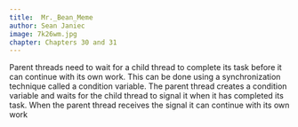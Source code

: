 ```yaml
---
title:  Mr._Bean_Meme
author: Sean Janiec
image: 7k26wm.jpg
chapter: Chapters 30 and 31
---
```

Parent threads need to wait for a child thread to complete its task before it can continue with its own work.
This can be done using a synchronization technique called a condition variable. The parent thread creates a condition variable and waits for the child thread to signal it when it has completed its task. When the parent thread receives the signal it can continue with its own work